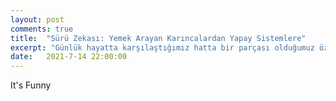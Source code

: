 ```yaml
---
layout: post
comments: true
title:  "Sürü Zekası: Yemek Arayan Karıncalardan Yapay Sistemlere"
excerpt: "Günlük hayatta karşılaştığımız hatta bir parçası olduğumuz özünde basit ancak bir bütün halinde ziyadesiyle kompleks yapılar bütünü ilgiyi hakediyor."
date:   2021-7-14 22:00:00
---
```


It's Funny  
